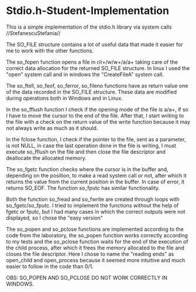 # Stdio.h-Student-Implementation
This is a simple implementation of the stdio.h library via system calls
//StefanescuStefania//

The SO_FILE structure contains a lot of useful data that made it easier for me to work with the other functions.

The so_fopen function opens a file in r/r+/w/w+/a/a+ taking care of the correct data allocation for the returned SO_FILE structure. In linux I used the "open" system call and in windows the "CreateFileA" system call.

The so_ftell, so_feof, so_ferror, so_fileno functions have as return value one of the data recorded in the SO_FILE structure. These data are modified during operations both in Windows and in Linux.

In the so_fflush function I check if the opening mode of the file is a/a+, if so I have to move the cursor to the end of the file.
After that, I start writing to the file with a check on the return value of the write function because it may not always write as much as it should.

In the fclose function, I check if the pointer to the file, sent as a parameter, is not NULL, in case the last operation done in the file is writing, I must execute so_fflush on the file and then close the file descriptor and deallocate the allocated memory.

The so_fgetc function checks where the cursor is in the buffer and, depending on the position, to make a read system call or not, after which it returns the value from the current position in the buffer. In case of error, it returns SO_EOF. The function so_fputc has similar functionality.

Both the function so_fread and so_fwrite are created through loops with so_fgetc/so_fputc. I tried to implement the functions without the help of fgetc or fputc, but I had many cases in which the correct outputs were not displayed, so I chose the "easy version"

The so_popen and so_pclose functions are implemented according to the code from the laboratory, the so_popen function works correctly according to my tests and the so_pclose function waits for the end of the execution of the child process, after which it frees the memory allocated to the file and closes the file descriptor. Here I chose to name the "reading ends" as open_child and open_process because it seemed more intuitive and much easier to follow in the code than 0/1.

OBS: SO_POPEN AND SO_PCLOSE DO NOT WORK CORRECTLY IN WINDOWS.
